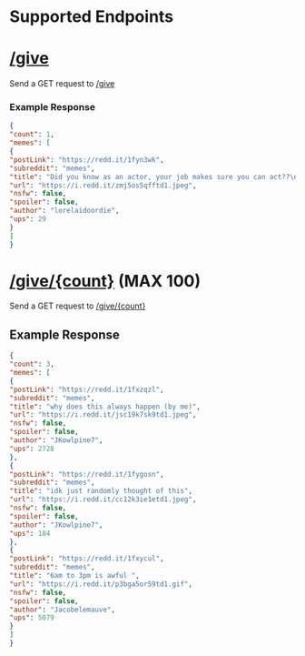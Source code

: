 # Supported Endpoints

#  [/give](https://memesapi.vercel.app/)

Send a GET request to  [/give](https://memesapi.vercel.app/)
### Example Response
```json
{
"count": 1,
"memes": [
{
"postLink": "https://redd.it/1fyn3wk",
"subreddit": "memes",
"title": "Did you know as an actor, your job makes sure you can act??\n",
"url": "https://i.redd.it/zmj5os5qfftd1.jpeg",
"nsfw": false,
"spoiler": false,
"author": "lorelaidoordie",
"ups": 29
}
]
}
```

#  [/give/{count}](https://memesapi.vercel.app/) (MAX 100)

Send a GET request to  [/give/{count}](https://memesapi.vercel.app/) 

## Example Response

```json
{
"count": 3,
"memes": [
{
"postLink": "https://redd.it/1fxzqzl",
"subreddit": "memes",
"title": "why does this always happen (by me)",
"url": "https://i.redd.it/jsc19k7sk9td1.jpeg",
"nsfw": false,
"spoiler": false,
"author": "JKowlpine7",
"ups": 2728
},
{
"postLink": "https://redd.it/1fygosn",
"subreddit": "memes",
"title": "idk just randomly thought of this",
"url": "https://i.redd.it/cc12k3ie1etd1.jpeg",
"nsfw": false,
"spoiler": false,
"author": "JKowlpine7",
"ups": 184
},
{
"postLink": "https://redd.it/1fxycul",
"subreddit": "memes",
"title": "6am to 3pm is awful ",
"url": "https://i.redd.it/p3bga5or59td1.gif",
"nsfw": false,
"spoiler": false,
"author": "Jacobelemauve",
"ups": 5079
}
]
}
```
